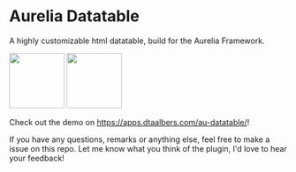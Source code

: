 # Aurelia Datatable
A highly customizable html datatable, build for the Aurelia Framework.

<p align="left">
<img src="https://apps.dtaalbers.com/au-datatable/src/assets/images/logo-dtaalbers.png" width="100" style="display: inline">
<img src="https://apps.dtaalbers.com/au-datatable/src/assets/images/logo-aurelia.png" width="100" style="display: inline">


</p>


Check out the demo on <a href="https://apps.dtaalbers.com/au-datatable/" target="_blank">https://apps.dtaalbers.com/au-datatable/</a>!

If you have any questions, remarks or anything else, feel free to make a issue on this repo. Let me know what you think of the plugin, I'd love to hear your feedback!
